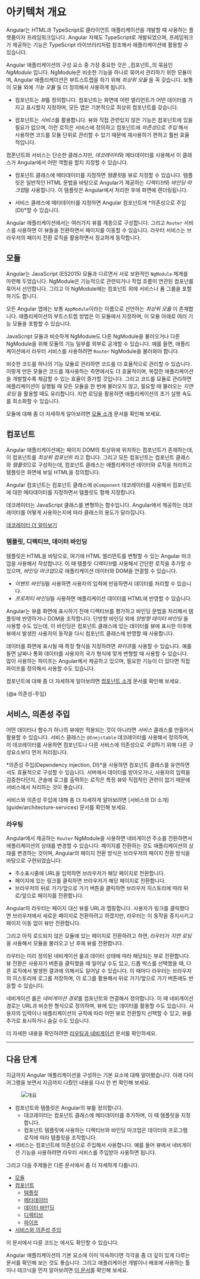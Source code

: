 <!--
# Architecture overview
-->
# 아키텍처 개요

<!--
Angular is a platform and framework for building client applications in HTML and TypeScript.
Angular is itself written in TypeScript. It implements core and optional functionality as a set of TypeScript libraries that you import into your apps.
-->
Angular는 HTML과 TypeScript로 클라이언트 애플리케이션을 개발할 때 사용하는 플랫폼이자 프레임워크입니다.
Angular 자체도 TypeScript로 개발되었으며, 프레임워크가 제공하는 기능은 TypeScript 라이브러리처럼 참조해서 애플리케이션에 활용할 수 있습니다.

<!--
The basic building blocks of an Angular application are _NgModules_, which provide a compilation context for _components_. NgModules collect related code into functional sets; an Angular app is defined by a set of NgModules. An app always has at least a _root module_ that enables bootstrapping, and typically has many more _feature modules_.
-->
Angular 애플리케이션의 구성 요소 중 가장 중요한 것은 _컴포넌트_의 묶음인 _NgModule_ 입니다.  NgModule은 비슷한 기능을 하나로 묶어서 관리하기 위한 모듈이며, Angular 애플리케이션은 부트스트랩을 하기 위해 _최상위 모듈_ 을 꼭 갖습니다. 보통 이 모듈 외에 _기능 모듈_ 을 더 정의해서 사용하게 됩니다.

<!--
* Components define *views*, which are sets of screen elements that Angular can choose among and modify according to your program logic and data. Every app has at least a root component.
-->
* 컴포넌트는 *뷰*를 정의합니다. 컴포넌트는 화면에 어떤 엘리먼트가 어떤 데이터를 가지고 표시할지 지정하며, 모든 앱은 기본적으로 최상위 컴포넌트를 갖습니다.

<!--
* Components use *services*, which provide specific functionality not directly related to views. Service providers can be *injected* into components as *dependencies*, making your code modular, reusable, and efficient.
-->
* 컴포넌트는 *서비스*를 활용합니다. 뷰와 직접 관련있지 않은 기능은 컴포넌트에 있을 필요가 없으며, 이런 로직은 서비스에 정의하고 컴포넌트에 *의존성*으로 *주입* 해서 사용하면 코드를 모듈 단위로 관리할 수 있기 때문에 재사용하기 편하고 훨씬 효율적입니다.

<!--
Both components and services are simply classes, with *decorators* that mark their type and provide metadata that tells Angular how to use them.
-->
컴폰넌트와 서비스는 단순한 클래스지만, *데코레이터*와 메타데이터를 사용해서 이 클래스가 Angular에서 어떤 역할을 할지 지정할 수 있습니다.

<!--
* The metadata for a component class associates it with a *template* that defines a view. A template combines ordinary HTML with Angular *directives* and *binding markup* that allow Angular to modify the HTML before rendering it for display.
-->
* 컴포넌트 클래스에 메타데이터를 지정하면 *템플릿*을 뷰로 지정할 수 있습니다. 템플릿은 일반적인 HTML 문법을 바탕으로 Angular가 제공하는 *디렉티브*와 *바인딩 마크업*을 사용합니다. 이 템플릿은 Angular에서 처리한 후에 화면에 렌더링됩니다.

<!--
* The metadata for a service class provides the information Angular needs to make it available to components through *Dependency Injection (DI)*.
-->
* 서비스 클래스에 메타데이터를 지정하면 Angular 컴포넌트에 *의존성으로 주입(DI)*할 수 있습니다.

<!--
An app's components typically define many views, arranged hierarchically. Angular provides the `Router` service to help you define navigation paths among views. The router provides sophisticated in-browser navigational capabilities.
-->
Angular 애플리케이션에서는 여러가지 뷰를 계층으로 구성합니다. 그리고 `Router` 서비스를 사용하면 이 뷰들을 전환하면서 페이지를 이동할 수 있습니다. 라우터 서비스는 브라우저의 페이지 전환 로직을 활용하면서 정교하게 동작합니다.

<!--
## Modules
-->
## 모듈

<!--
Angular defines the `NgModule`, which differs from and complements the JavaScript (ES2015) module. An NgModule declares a compilation context for a set of components that is dedicated to an application domain, a workflow, or a closely related set of capabilities. An NgModule can associate its components with related code, such as services, to form functional units.
-->
Angular는 JavaScript (ES2015) 모듈과 다르면서 서로 보완적인 `NgModule` 체계를 마련해 두었습니다. NgModule은 기능적으로 관련되거나 작업 흐름이 연관된 컴포넌를 묶어서 선언합니다. 그리고 이 NgModule에는 컴포넌트 외에 서비스나 폼 그룹을 포함하기도 합니다.

<!--
Every Angular app has a _root module_, conventionally named `AppModule`, which provides the bootstrap mechanism that launches the application. An app typically contains many functional modules.
-->
모든 Angular 앱에는 보통 `AppModule`이라는 이름으로 선언하는 _최상위 모듈_ 이 존재합니다. 애플리케이션의 부트스트랩 방법은 이 모듈에서 지정하며, 이 모듈 아래로 여러 기능 모듈을 포함할 수 있습니다.

<!--
Like JavaScript modules, NgModules can import functionality from other NgModules, and allow their own functionality to be exported and used by other NgModules. For example, to use the router service in your app, you import the `Router` NgModule.
-->
JavaScript 모듈과 비슷하게 NgModule도 다른 NgModule을 불러오거나 다른 NgModule을 위해 모듈의 기능 일부를 외부로 공개할 수 있습니다. 예를 들면, 애플리케이션에서 라우터 서비스를 사용하려면 `Router` NgModule을 불러와야 합니다.

<!--
Organizing your code into distinct functional modules helps in managing development of complex applications, and in designing for reusability. In addition, this technique lets you take advantage of _lazy-loading_&mdash;that is, loading modules on demand&mdash;in order to minimize the amount of code that needs to be loaded at startup.
-->
비슷한 코드를 하나의 기능 모듈로 관리하면 코드를 더 효율적으로 관리할 수 있습니다. 이렇게 만든 모듈은 코드를 재사용하는 측면에서도 더 효율적이며, 복잡한 애플리케이션을 개발할수록 체감할 수 있는 효율이 증가할 것입니다. 그리고 코드를 모듈로 관리하면 애플리케이션이 실행될 때 모든 모듈을 한 번에 불러오지 않고, 필요할 때 불러오는 _지연 로딩_ 을 활용할 때도 유리합니다. 지연 로딩을 활용하면 애플리케이션의 초기 실행 속도를 최소화할 수 있습니다.

<div class="l-sub-section">

  <!--
  For a more detailed discussion, see [Introduction to modules](guide/architecture-modules).
  -->
  모듈에 대해 좀 더 자세하게 알아보려면 [모듈 소개](guide/architecture-modules) 문서를 확인해 보세요.

</div>

<!--
## Components
-->
## 컴포넌트

<!--
Every Angular application has at least one component, the *root component* that connects a component hierarchy with the page DOM. Each component defines a class that contains application data and logic, and is associated with an HTML *template* that defines a view to be displayed in a target environment.
-->
Angular 애플리케이션에는 페이지 DOM의 최상위에 위치하는 컴포넌트가 존재하는데, 이 컴포넌트를 *최상위 컴포넌트* 라고 합니다. 그리고 모든 컴포넌트는 컴포넌트 클래스와 *템플릿*으로 구성하는데, 컴포넌트 클래스는 애플리케이션 데이터와 로직을 처리하고 템플릿은 화면에 보일 HTML을 정의합니다.

<!--
The `@Component` decorator identifies the class immediately below it as a component, and provides the template and related component-specific metadata.
-->
Angular 컴포넌트는 컴포넌트 클래스에 `@Component` 데코레이터를 사용해서 컴포넌트에 대한 메타데이터를 지정하면서 템플릿도 함께 지정합니다.

<div class="l-sub-section">

  <!--
   Decorators are functions that modify JavaScript classes. Angular defines a number of such decorators that attach specific kinds of metadata to classes, so that it knows what those classes mean and how they should work.
  -->
   데코레이터는 JavaScript 클래스를 변형하는 함수입니다. Angular에서 제공하는 데코레이터를 어떻게 사용하는지에 따라 클래스의 용도가 달라집니다.

   <!--
   <a href="https://medium.com/google-developers/exploring-es7-decorators-76ecb65fb841#.x5c2ndtx0">Learn more about decorators on the web.</a>
   -->
   <a href="https://medium.com/google-developers/exploring-es7-decorators-76ecb65fb841#.x5c2ndtx0">데코레이터 더 알아보기</a>

</div>

<!--
### Templates, directives, and data binding
-->
### 템플릿, 디렉티브, 데이터 바인딩

<!--
A template combines HTML with Angular markup that can modify the HTML elements before they are displayed.
Template *directives* provide program logic, and *binding markup* connects your application data and the document object model (DOM).
-->
템플릿은 HTML을 바탕으로, 여기에 HTML 엘리먼트를 변형할 수 있는 Angular 마크업을 사용해서 작성합니다.
이 때 템플릿 *디렉티브*를 사용해서 간단한 로직을 추가할 수 있으며, *바인딩 마크업*으로 애플리케이션 데이터와 DOM을 연결할 수 있습니다.

<!--
* *Event binding* lets your app respond to user input in the target environment by updating your application data.
* *Property binding* lets you interpolate values that are computed from your application data into the HTML.
-->
* *이벤트 바인딩*을 사용하면 사용자의 입력에 반응하면서 데이터를 처리할 수 있습니다.
* *프로퍼티 바인딩*을 사용하면 애플리케이션 데이터를 HTML에 반영할 수 있습니다.

<!--
Before a view is displayed, Angular evaluates the directives and resolves the binding syntax in the template to modify the HTML elements and the DOM, according to your program data and logic. Angular supports *two-way data binding*, meaning that changes in the DOM, such as user choices, can also be reflected back into your program data.
-->
Angular는 뷰를 화면에 표시하기 전에 디렉티브를 평가하고 바인딩 문법을 처리해서 템플릿에 반영하거나 DOM을 조작합니다. 단방향 바인딩 외에 *양방향 데이터 바인딩* 을 사용할 수도 있는데, 이 바인딩은 컴포넌트 클래스에 있는 데이터를 뷰에 표시한 이후에 뷰에서 발생한 사용자의 동작을 다시 컴포넌트 클래스에 반영할 때 사용합니다.

<!--
Your templates can also use *pipes* to improve the user experience by transforming values for display. Use pipes to display, for example, dates and currency values in a way appropriate to the user's locale. Angular provides predefined pipes for common transformations, and you can also define your own.
-->
데이터를 화면에 표시될 때 특정 형식을 지정하려면 *파이프*를 사용할 수 있습니다. 예를 들면 날짜나 통화 데이터를 사용자의 국가 형식에 맞게 변형할 때 사용할 수 있습니다. 많이 사용하는 파이프는 Angular에서 제공하고 있으며, 필요한 기능이 더 있다면 직접 파이프를 정의해서 사용할 수도 있습니다.

<div class="l-sub-section">

  <!--
  For a more detailed discussion of these concepts, see [Introduction to components](guide/architecture-components).
  -->
  컴포넌트에 대해 좀 더 자세하게 알아보려면 [컴포넌트 소개](guide/architecture-components) 문서를 확인해 보세요.

</div>

<!--
{@a dependency-injection}
-->
{@a 의존성-주입}

<!--
## Services and dependency injection
-->
## 서비스, 의존성 주입

<!--
For data or logic that is not associated with a specific view, and that you want to share across components, you create a *service* class. A service class definition is immediately preceded by the `@Injectable` decorator. The decorator provides the metadata that allows your service to be *injected* into client components as a dependency.
-->
어떤 데이터나 함수가 하나의 뷰에만 적용되는 것이 아니라면 *서비스* 클래스를 만들어서 활용할 수 있습니다. 서비스 클래스는 `@Inejctable` 데코레이터를 사용해서 정의하며, 이 데코레이터를 사용하면 컴포넌트나 다른 서비스에 의존성으로 *주입*하기 위해 다른 구성요소보다 먼저 처리됩니다.

<!--
 *Dependency injection* (or DI) lets you keep your component classes lean and efficient. They don't fetch data from the server, validate user input, or log directly to the console; they delegate such tasks to services.
-->
*의존성 주입(Dependency injection, DI)*을 사용하면 컴포넌트 클래스를 유연하면서도 효율적으로 구성할 수 있습니다. 서버에서 데이터를 받아오거나, 사용자의 입력을 검증한다던지, 콘솔에 로그를 출력하는 로직은 특정 뷰와 직접적인 관련이 없기 때문에 서비스에서 처리하는 것이 좋습니다.

<div class="l-sub-section">
  <!--
  For a more detailed discusssion, see [Introduction to services and DI](guide/architecture-services).
  -->
  서비스와 의존성 주입에 대해 좀 더 자세하게 알아보려면 [서비스와 DI 소개](guide/architecture-services) 문서를 확인해 보세요.
</div>

<!--
### Routing
-->
### 라우팅

<!--
The Angular `Router` NgModule provides a service that lets you define a navigation path among the different application states and view hierarchies in your app. It is modeled on the familiar browser navigation conventions:
-->
Angular에서 제공하는 `Router` NgModule을 사용하면 네비게이션 주소를 전환하면서 애플리케이션의 상태를 변경할 수 있습니다. 페이지를 전환하는 것도 애플리케이션의 상태를 변경하는 것이며, Angular의 페이지 전환 방식은 브라우저의 페이지 전환 방식을 바탕으로 구현되었습니다:

<!--
* Enter a URL in the address bar and the browser navigates to a corresponding page.
* Click links on the page and the browser navigates to a new page.
* Click the browser's back and forward buttons and the browser navigates backward and forward through the history of pages you've seen.
-->
* 주소표시줄에 URL을 입력하면 브라우저가 해당 페이지로 전환합니다.
* 페이지에 있는 링크를 클릭하면 브라우저가 해당 페이지로 전환합니다.
* 브라우저의 뒤로 가기/앞으로 가기 버튼을 클릭하면 브라우저 히스토리에 따라 뒤로/앞으로 페이지를 전환합니다.

<!--
The router maps URL-like paths to views instead of pages. When a user performs an action, such as clicking a link, that would load a new page in the browser, the router intercepts the browser's behavior, and shows or hides view hierarchies.
-->
Angular의 라우터는 페이지 대신 뷰를 URL과 맵핑합니다. 사용자가 링크를 클릭했다면 브라우저에서 새로운 페이지로 전환하려고 하겠지만, 라우터는 이 동작을 중지시키고 페이지 이동 없이 뷰만 전환합니다.

<!--
If the router determines that the current application state requires particular functionality, and the module that defines it has not been loaded, the router can _lazy-load_ the module on demand.
-->
그리고 아직 로드되지 않은 모듈에 있는 페이지로 전환하려고 하면, 라우터가 _지연 로딩_ 을 사용해서 모듈을 불러오고 난 후에 뷰를 전환합니다.

<!--
The router interprets a link URL according to your app's view navigation rules and data state. You can navigate to new views when the user clicks a button, selects from a drop box, or in response to some other stimulus from any source. The Router logs activity in the browser's history journal, so the back and forward buttons work as well.
-->
라우터는 미리 정의된 네비게이션 룰과 데이터 상태에 따라 해당되는 뷰로 전환합니다. 뷰 전환은 사용자가 버튼을 클릭했을 때 일어날 수도 있고, 드롭 박스를 선택했을 때, 다른 로직에서 발생한 결과에 의해서도 일어날 수 있습니다. 이 때마다 라우터는 브라우저의 히스토리에 로그를 저장하며, 이 로그를 활용해서 뒤로 가기/앞으로 가기 버튼에도 반응할 수 있습니다.

<!--
To define navigation rules, you associate *navigation paths* with your components. A path uses a URL-like syntax that integrates your program data, in much the same way that template syntax integrates your views with your program data. You can then apply program logic to choose which views to show or to hide, in response to user input and your own access rules.
-->
네비게이션 룰은 *네비게이션 경로*를 컴포넌트와 연결해서 정의합니다. 이 때 네비게이션 경로는 URL과 비슷한 형식으로 정의하며, 뷰에 있는 데이터를 활용할 수도 있습니다. 사용자의 입력이나 애플리케이션의 규칙에 따라 어떤 뷰로 전환할지 선택할 수 있고, 뷰를 추가로 표시하거나 숨길 수도 있습니다.

<div class="l-sub-section">

<!--
   For a more detailed discussion, see [Routing and navigation](guide/router).
 -->
   더 자세한 내용을 확인하려면 [라우팅과 네비게이션](guide/router) 문서를 확인하세요.

 </div>

<hr/>

<!--
## What's next
-->
## 다음 단계

<!--
You've learned the basics about the main building blocks of an Angular application. The following diagram shows how these basic pieces are related.
-->
지금까지 Angular 애플리케이션을 구성하는 기본 요소에 대해 알아봤습니다. 아래 다이어그램을 보면서 지금까지 다뤘던 내용을 다시 한 번 확인해 보세요.

<figure>
  <!--
  <img src="generated/images/guide/architecture/overview2.png" alt="overview">
  -->
  <img src="generated/images/guide/architecture/overview2.png" alt="개요">
</figure>

<!--
* Together, a component and template define an Angular view.
  * A decorator on a component class adds the metadata, including a pointer to the associated template.
  * Directives and binding markup in a component's template modify views based on program data and logic.
* The dependency injector provides services to a component, such as the router service that lets you define navigation among views.
-->
* 컴포넌트와 템플릿은 Angular의 뷰를 정의합니다.
  * 데코레이터는 컴포넌트 클래스에 메타데이터를 추가하며, 이 때 템플릿을 지정합니다.
  * 컴포넌트 템플릿에 사용하는 디렉티브와 바인딩 마크업은 데이터와 프로그램 로직에 따라 템플릿을 조작합니다.
* 서비스는 컴포넌트에 의존성으로 주입해서 사용합니다. 예를 들어 뷰에서 네비게이션 기능을 사용하려면 라우터 서비스를 주입받아 사용하면 됩니다.

<!--
Each of these subjects is introduced in more detail in the following pages.
-->
그리고 다음 주제들은 다른 문서에서 좀 더 자세하게 다룹니다.

<!--
* [Modules](guide/architecture-modules)
* [Components](guide/architecture-components)
  * [Templates](guide/architecture-components#templates-and-views)
  * [Metadata](guide/architecture-components#component-metadata)
  * [Data binding](guide/architecture-components#data-binding)
  * [Directives](guide/architecture-components#directives)
  * [Pipes](guide/architecture-components#pipes)
* [Services and dependency injection](guide/architecture-services)
-->
* [모듈](guide/architecture-modules)
* [컴포넌트](guide/architecture-components)
  * [템플릿](guide/architecture-components#템플릿과-뷰)
  * [메타데이터](guide/architecture-components#컴포넌트-메타데이터)
  * [데이터 바인딩](guide/architecture-components#data-binding)
  * [디렉티브](guide/architecture-components#directives)
  * [파이프](guide/architecture-components#pipes)
* [서비스와 의존성 주입](guide/architecture-services)

<div class="l-sub-section">
<!--
   Note that the code referenced on these pages is available as a <live-example></live-example>.
 -->
 이 문서에서 다룬 코드는 <live-example></live-example>에서도 확인할 수 있습니다.
</div>

<!--
When you are familiar with these fundamental building blocks, you can explore them in more detail in the documentation. To learn about more tools and techniques that are available to help you build and deploy Angular applications, see [Next steps](guide/architecture-next-steps).
-->
Angular 애플리케이션의 기본 요소에 이미 익숙하다면 각각을 좀 더 깊이 있게 다루는 문서를 확인해 보는 것도 좋습니다. 그리고 애플리케이션 개발이나 배포에 사용하는 툴이나 테크닉을 먼저 알아보려면 [이 문서](guide/architecture-next-steps)를 확인해 보세요.